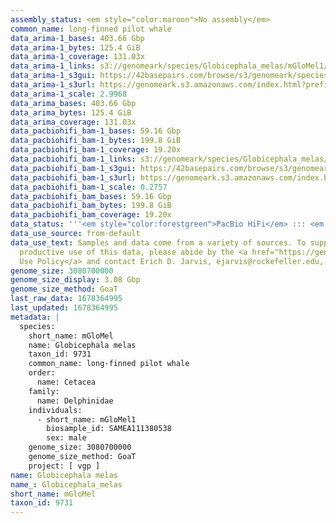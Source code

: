 ```yaml
---
assembly_status: <em style="color:maroon">No assembly</em>
common_name: long-finned pilot whale
data_arima-1_bases: 403.66 Gbp
data_arima-1_bytes: 125.4 GiB
data_arima-1_coverage: 131.03x
data_arima-1_links: s3://genomeark/species/Globicephala_melas/mGloMel1/genomic_data/arima/<br>
data_arima-1_s3gui: https://42basepairs.com/browse/s3/genomeark/species/Globicephala_melas/mGloMel1/genomic_data/arima/
data_arima-1_s3url: https://genomeark.s3.amazonaws.com/index.html?prefix=species/Globicephala_melas/mGloMel1/genomic_data/arima/
data_arima-1_scale: 2.9968
data_arima_bases: 403.66 Gbp
data_arima_bytes: 125.4 GiB
data_arima_coverage: 131.03x
data_pacbiohifi_bam-1_bases: 59.16 Gbp
data_pacbiohifi_bam-1_bytes: 199.8 GiB
data_pacbiohifi_bam-1_coverage: 19.20x
data_pacbiohifi_bam-1_links: s3://genomeark/species/Globicephala_melas/mGloMel1/genomic_data/pacbio_hifi/<br>
data_pacbiohifi_bam-1_s3gui: https://42basepairs.com/browse/s3/genomeark/species/Globicephala_melas/mGloMel1/genomic_data/pacbio_hifi/
data_pacbiohifi_bam-1_s3url: https://genomeark.s3.amazonaws.com/index.html?prefix=species/Globicephala_melas/mGloMel1/genomic_data/pacbio_hifi/
data_pacbiohifi_bam-1_scale: 0.2757
data_pacbiohifi_bam_bases: 59.16 Gbp
data_pacbiohifi_bam_bytes: 199.8 GiB
data_pacbiohifi_bam_coverage: 19.20x
data_status: '''<em style="color:forestgreen">PacBio HiFi</em> ::: <em style="color:forestgreen">Arima</em>'''
data_use_source: from-default
data_use_text: Samples and data come from a variety of sources. To support fair and
  productive use of this data, please abide by the <a href="https://genome10k.soe.ucsc.edu/data-use-policies/">Data
  Use Policy</a> and contact Erich D. Jarvis, ejarvis@rockefeller.edu, with any questions.
genome_size: 3080700000
genome_size_display: 3.08 Gbp
genome_size_method: GoaT
last_raw_data: 1678364995
last_updated: 1678364995
metadata: |
  species:
    short_name: mGloMel
    name: Globicephala melas
    taxon_id: 9731
    common_name: long-finned pilot whale
    order:
      name: Cetacea
    family:
      name: Delphinidae
    individuals:
      - short_name: mGloMel1
        biosample_id: SAMEA111380538
        sex: male
    genome_size: 3080700000
    genome_size_method: GoaT
    project: [ vgp ]
name: Globicephala melas
name_: Globicephala_melas
short_name: mGloMel
taxon_id: 9731
---
```


